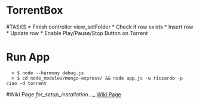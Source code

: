 <h1>TorrentBox</h1>
#TASKS
* Finish controller view_setFolder
      * Check if row exists
      * Insert row
      * Update row
* Enable Play/Pause/Stop Button on Torrent

# Run App
```text
  > $ node --harmony debug.js
  > $ cd node_modules/mongo-express/ && node app.js -u riccardo -p ciao -d torrent
```
#Wiki Page
  _for_setup_installation_..._
  [Wiki Page](https://github.com/rokity/torrentbox/wiki)

